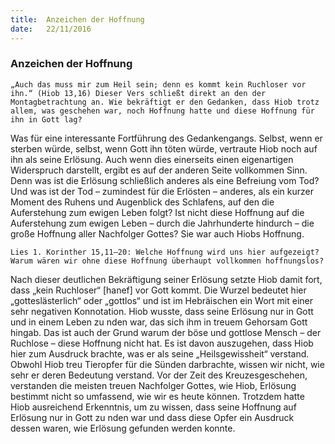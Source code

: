 ```yaml
---
title:  Anzeichen der Hoffnung
date:   22/11/2016
---
```


### Anzeichen der Hoffnung

`„Auch das muss mir zum Heil sein; denn es kommt kein Ruchloser vor ihn.“ (Hiob 13,16) Dieser Vers schließt direkt an den der Montagbetrachtung an. Wie bekräftigt er den Gedanken, dass Hiob trotz allem, was geschehen war, noch Hoffnung hatte und diese Hoffnung für ihn in Gott lag?`

Was für eine interessante Fortführung des Gedankengangs. Selbst, wenn er sterben würde, selbst, wenn Gott ihn töten würde, vertraute Hiob noch auf ihn als seine Erlösung. Auch wenn dies einerseits einen eigenartigen Widerspruch darstellt, ergibt es auf der anderen Seite vollkommen Sinn. Denn was ist die Erlösung schließlich anderes als eine Befreiung vom Tod? Und was ist der Tod – zumindest für die Erlösten – anderes, als ein kurzer Moment des Ruhens und Augenblick des Schlafens, auf den die Auferstehung zum ewigen Leben folgt? Ist nicht diese Hoffnung auf die Auferstehung zum ewigen Leben – durch die Jahrhunderte hindurch – die große Hoffnung aller Nachfolger Gottes? Sie war auch Hiobs Hoffnung.

`Lies 1. Korinther 15,11–20: Welche Hoffnung wird uns hier aufgezeigt? Warum wären wir ohne diese Hoffnung überhaupt vollkommen hoffnungslos?`

Nach dieser deutlichen Bekräftigung seiner Erlösung setzte Hiob damit fort, dass „kein Ruchloser“ [hanef] vor Gott kommt. Die Wurzel bedeutet hier „gotteslästerlich“ oder „gottlos“ und ist im Hebräischen ein Wort mit einer sehr negativen Konnotation. Hiob wusste, dass seine Erlösung nur in Gott und in einem Leben zu  nden war, das sich ihm in treuem Gehorsam Gott hingab. Das ist auch der Grund warum der böse und gottlose Mensch – der Ruchlose – diese Hoffnung nicht hat. Es ist davon auszugehen, dass Hiob hier zum Ausdruck brachte, was er als seine „Heilsgewissheit“ verstand. Obwohl Hiob treu Tieropfer für die Sünden darbrachte, wissen wir nicht, wie sehr er deren Bedeutung verstand. Vor der Zeit des Kreuzesgeschehen, verstanden die meisten treuen Nachfolger Gottes, wie Hiob, Erlösung bestimmt nicht so umfassend, wie wir es heute können. Trotzdem hatte Hiob ausreichend Erkenntnis, um zu wissen, dass seine Hoffnung auf Erlösung nur in Gott zu  nden war und dass diese Opfer ein Ausdruck dessen waren, wie Erlösung gefunden werden konnte.